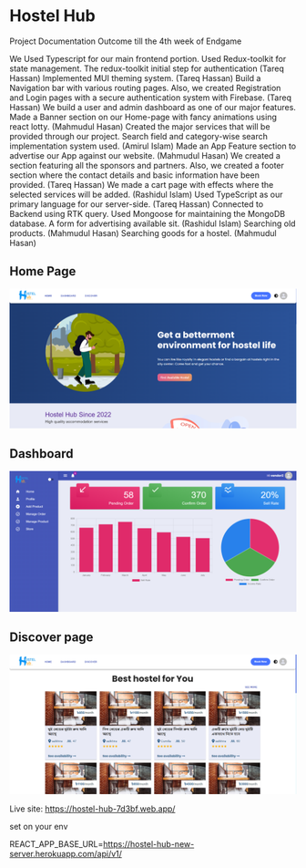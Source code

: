 # Hostel Hub

Project Documentation Outcome till the 4th week of Endgame

We Used Typescript for our main frontend portion.
Used Redux-toolkit for state management.
The redux-toolkit initial step for authentication (Tareq Hassan)
Implemented MUI theming system. (Tareq Hassan)
Build a Navigation bar with various routing pages.
Also, we created Registration and Login pages with a secure authentication system with Firebase. (Tareq Hassan)
We build a user and admin dashboard as one of our major features.
Made a Banner section on our Home-page with fancy animations using react lotty. (Mahmudul Hasan)
Created the major services that will be provided through our project.
Search field and category-wise search implementation system used. (Amirul Islam)
Made an App Feature section to advertise our App against our website. (Mahmudul Hasan)
We created a section featuring all the sponsors and partners.
Also, we created a footer section where the contact details and basic information have been provided. (Tareq Hassan)
We made a cart page with effects where the selected services will be added. (Rashidul Islam)
Used TypeScript as our primary language for our server-side. (Tareq Hassan)
Connected to Backend using RTK query.
Used Mongoose for maintaining the MongoDB database.
A form for advertising available sit. (Rashidul Islam)
Searching old products. (Mahmudul Hasan)
Searching goods for a hostel. (Mahmudul Hasan)

## Home Page

<img src="./templates/home-page.png"  alt="home page" />

## Dashboard

<img src="./templates/dashboard.png"  alt="home page" />

## Discover page

<img src="./templates/discover-page.png"  alt="home page" />

Live site: https://hostel-hub-7d3bf.web.app/

set on your env

REACT_APP_BASE_URL=https://hostel-hub-new-server.herokuapp.com/api/v1/
